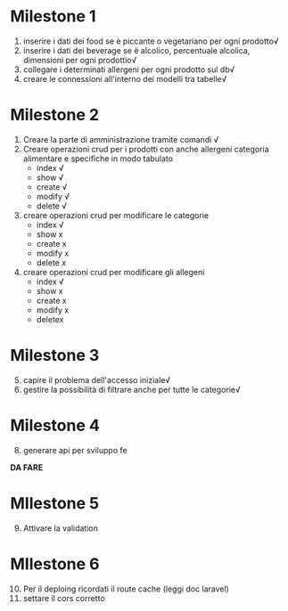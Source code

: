 # Milestone 1
1. inserire i dati dei food se è piccante o vegetariano per ogni prodotto√
2. inserire i dati dei beverage se è alcolico, percentuale alcolica, dimensioni per ogni prodottio√
3. collegare i determinati allergeni per ogni prodotto sul db√
4. creare le connessioni all'interno dei modelli tra tabelle√

# Milestone 2 
1. Creare la parte di amministrazione tramite comandi √
2. Creare operazioni crud per i prodotti con anche allergeni categoria alimentare e specifiche in modo tabulato 
    - index √
    - show √
    - create √
    - modify √
    - delete √
3. creare operazioni crud per modificare le  categorie
    - index √
    - show x
    - create x
    - modify x
    - delete x
4. creare operazioni crud per modificare gli allegeni
    - index √
    - show x
    - create x
    - modify x
    - deletex

# Milestone 3
5. capire il problema dell'accesso iniziale√
7. gestire la possibilità di filtrare anche per tutte le categorie√

# Milestone 4
8. generare api per sviluppo fe

__DA FARE__
# MIlestone 5
9. Attivare la validation

# MIlestone 6
10. Per il deploing ricordati il route cache (leggi doc laravel)
11. settare il cors corretto 
